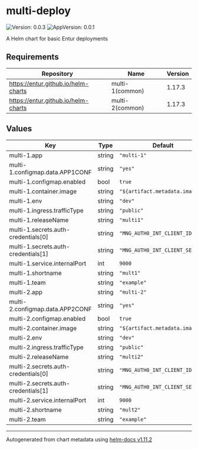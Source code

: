 # multi-deploy

![Version: 0.0.3](https://img.shields.io/badge/Version-0.0.3-informational?style=flat-square) ![AppVersion: 0.0.1](https://img.shields.io/badge/AppVersion-0.0.1-informational?style=flat-square)

A Helm chart for basic Entur deployments

## Requirements

| Repository | Name | Version |
|------------|------|---------|
| https://entur.github.io/helm-charts | multi-1(common) | 1.17.3 |
| https://entur.github.io/helm-charts | multi-2(common) | 1.17.3 |

## Values

| Key | Type | Default | Description |
|-----|------|---------|-------------|
| multi-1.app | string | `"multi-1"` |  |
| multi-1.configmap.data.APP1CONF | string | `"yes"` |  |
| multi-1.configmap.enabled | bool | `true` |  |
| multi-1.container.image | string | `"${artifact.metadata.image}"` |  |
| multi-1.env | string | `"dev"` |  |
| multi-1.ingress.trafficType | string | `"public"` |  |
| multi-1.releaseName | string | `"multi1"` |  |
| multi-1.secrets.auth-credentials[0] | string | `"MNG_AUTH0_INT_CLIENT_ID"` |  |
| multi-1.secrets.auth-credentials[1] | string | `"MNG_AUTH0_INT_CLIENT_SECRET"` |  |
| multi-1.service.internalPort | int | `9000` |  |
| multi-1.shortname | string | `"mult1"` |  |
| multi-1.team | string | `"example"` |  |
| multi-2.app | string | `"multi-2"` |  |
| multi-2.configmap.data.APP2CONF | string | `"yes"` |  |
| multi-2.configmap.enabled | bool | `true` |  |
| multi-2.container.image | string | `"${artifact.metadata.image}"` |  |
| multi-2.env | string | `"dev"` |  |
| multi-2.ingress.trafficType | string | `"public"` |  |
| multi-2.releaseName | string | `"multi2"` |  |
| multi-2.secrets.auth-credentials[0] | string | `"MNG_AUTH0_INT_CLIENT_ID"` |  |
| multi-2.secrets.auth-credentials[1] | string | `"MNG_AUTH0_INT_CLIENT_SECRET"` |  |
| multi-2.service.internalPort | int | `9000` |  |
| multi-2.shortname | string | `"mult2"` |  |
| multi-2.team | string | `"example"` |  |

----------------------------------------------
Autogenerated from chart metadata using [helm-docs v1.11.2](https://github.com/norwoodj/helm-docs/releases/v1.11.2)
